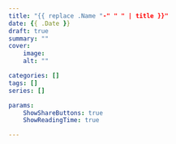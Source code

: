 ```yaml
---
title: "{{ replace .Name "-" " " | title }}"
date: {{ .Date }}
draft: true
summary: ""
cover: 
    image: 
    alt: ""

categories: []
tags: []
series: []

params:
    ShowShareButtons: true
    ShowReadingTime: true

---
```


